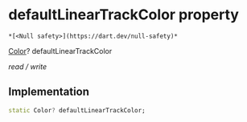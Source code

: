 


# defaultLinearTrackColor property




    *[<Null safety>](https://dart.dev/null-safety)*


[Color](https://api.flutter.dev/flutter/dart-ui/Color-class.html)? defaultLinearTrackColor
  
_read / write_






## Implementation

```dart
static Color? defaultLinearTrackColor;


```








